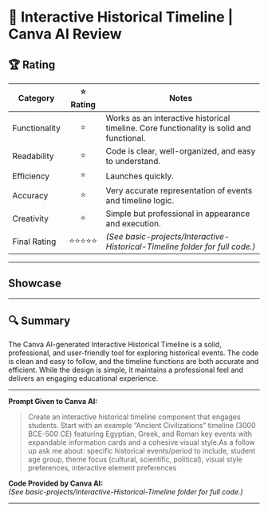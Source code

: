 # 📜 Interactive Historical Timeline | Canva AI Review

## 🏆 Rating

| Category      | ⭐ Rating | Notes |
|---------------|:--------:|-------|
| Functionality | ⭐    | Works as an interactive historical timeline. Core functionality is solid and functional. |
| Readability   | ⭐    | Code is clear, well-organized, and easy to understand. |
| Efficiency    | ⭐    | Launches quickly. |
| Accuracy      | ⭐    | Very accurate representation of events and timeline logic. |
| Creativity    | ⭐    | Simple but professional in appearance and execution. |
| Final Rating  | ⭐⭐⭐⭐⭐    | *(See basic-projects/Interactive-Historical-Timeline folder for full code.)* |

---

## Showcase

---

## 🔍 Summary

The Canva AI-generated Interactive Historical Timeline is a solid, professional, and user-friendly tool for exploring historical events. The code is clean and easy to follow, and the timeline functions are both accurate and efficient. While the design is simple, it maintains a professional feel and delivers an engaging educational experience.

---

**Prompt Given to Canva AI:**  
> Create an interactive historical timeline component that engages students. Start with an example “Ancient Civilizations” timeline (3000 BCE-500 CE) featuring Egyptian, Greek, and Roman key events with expandable information cards and a cohesive visual style.As a follow up ask me about: specific historical events/period to include, student age group, theme focus (cultural, scientific, political), visual style preferences, interactive element preferences

**Code Provided by Canva AI:**  
*(See basic-projects/Interactive-Historical-Timeline folder for full code.)*

---
